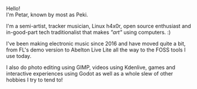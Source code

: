 Hello!<br>
I'm Petar, known by most as Peki.

I'm a semi-artist, tracker musician, Linux h4x0r, open source enthusiast and
in-good-part tech traditionalist that makes *"art"* using computers. :)

I've been making electronic music since 2016 and have moved quite a bit,
from FL's demo version to Abelton Live Lite all the way to the FOSS tools
I use today.

I also do photo editing using GIMP, videos using Kdenlive, games and
interactive experiences using Godot as well as a whole slew of other
hobbies I try to tend to!
